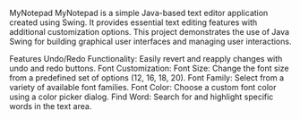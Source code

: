 MyNotepad
MyNotepad is a simple Java-based text editor application created using Swing. It provides essential text editing features with additional customization options. This project demonstrates the use of Java Swing for building graphical user interfaces and managing user interactions.

Features
Undo/Redo Functionality: Easily revert and reapply changes with undo and redo buttons.
Font Customization:
Font Size: Change the font size from a predefined set of options (12, 16, 18, 20).
Font Family: Select from a variety of available font families.
Font Color: Choose a custom font color using a color picker dialog.
Find Word: Search for and highlight specific words in the text area.


